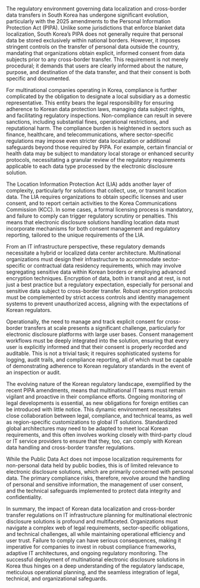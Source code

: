 The regulatory environment governing data localization and cross-border data transfers in South Korea has undergone significant evolution, particularly with the 2025 amendments to the Personal Information Protection Act (PIPA). Unlike some jurisdictions that enforce blanket data localization, South Korea’s PIPA does not generally require that personal data be stored exclusively within national borders. However, it imposes stringent controls on the transfer of personal data outside the country, mandating that organizations obtain explicit, informed consent from data subjects prior to any cross-border transfer. This requirement is not merely procedural; it demands that users are clearly informed about the nature, purpose, and destination of the data transfer, and that their consent is both specific and documented. 

For multinational companies operating in Korea, compliance is further complicated by the obligation to designate a local subsidiary as a domestic representative. This entity bears the legal responsibility for ensuring adherence to Korean data protection laws, managing data subject rights, and facilitating regulatory inspections. Non-compliance can result in severe sanctions, including substantial fines, operational restrictions, and reputational harm. The compliance burden is heightened in sectors such as finance, healthcare, and telecommunications, where sector-specific regulations may impose even stricter data localization or additional safeguards beyond those required by PIPA. For example, certain financial or health data may be subject to mandatory local storage or enhanced security protocols, necessitating a granular review of the regulatory requirements applicable to each data type processed by the electronic disclosure solution.

The Location Information Protection Act (LIA) adds another layer of complexity, particularly for solutions that collect, use, or transmit location data. The LIA requires organizations to obtain specific licenses and user consent, and to report certain activities to the Korea Communications Commission (KCC). In some cases, a formal licensing process is mandatory, and failure to comply can trigger regulatory scrutiny or penalties. This means that electronic disclosure solutions handling location data must incorporate mechanisms for both consent management and regulatory reporting, tailored to the unique requirements of the LIA.

From an IT infrastructure perspective, these regulatory demands necessitate a hybrid or localized data center architecture. Multinational organizations must design their infrastructure to accommodate sector-specific or contractual data residency requirements, which may involve segregating sensitive data within Korean borders or employing advanced encryption techniques. Encryption of data, both in transit and at rest, is not just a best practice but a regulatory expectation, especially for personal and sensitive data subject to cross-border transfer. Robust encryption protocols must be complemented by strict access controls and identity management systems to prevent unauthorized access, aligning with the expectations of Korean regulators.

Operationally, the need to manage and track explicit consent for cross-border transfers at scale presents a significant challenge, particularly for electronic disclosure platforms with large user bases. Consent management workflows must be deeply integrated into the solution, ensuring that every user is explicitly informed and that their consent is properly recorded and auditable. This is not a trivial task; it requires sophisticated systems for logging, audit trails, and compliance reporting, all of which must be capable of demonstrating adherence to Korean regulatory standards in the event of an inspection or audit.

The evolving nature of the Korean regulatory landscape, exemplified by the recent PIPA amendments, means that multinational IT teams must remain vigilant and proactive in their compliance efforts. Ongoing monitoring of legal developments is essential, as new obligations for foreign entities can be introduced with little notice. This dynamic environment necessitates close collaboration between legal, compliance, and technical teams, as well as region-specific customizations to global IT solutions. Standardized global architectures may need to be adapted to meet local Korean requirements, and this often involves working closely with third-party cloud or IT service providers to ensure that they, too, can comply with Korean data handling and cross-border transfer regulations.

While the Public Data Act does not impose localization requirements for non-personal data held by public bodies, this is of limited relevance to electronic disclosure solutions, which are primarily concerned with personal data. The primary compliance risks, therefore, revolve around the handling of personal and sensitive information, the management of user consent, and the technical safeguards implemented to protect data integrity and confidentiality.

In summary, the impact of Korean data localization and cross-border transfer regulations on IT infrastructure planning for multinational electronic disclosure solutions is profound and multifaceted. Organizations must navigate a complex web of legal requirements, sector-specific obligations, and technical challenges, all while maintaining operational efficiency and user trust. Failure to comply can have serious consequences, making it imperative for companies to invest in robust compliance frameworks, adaptive IT architectures, and ongoing regulatory monitoring. The successful deployment of multinational electronic disclosure solutions in Korea thus hinges on a deep understanding of the regulatory landscape, meticulous operational planning, and the seamless integration of legal, technical, and organizational safeguards.
